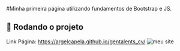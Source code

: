 #Minha primeira página utilizando fundamentos de Bootstrap e JS.

## :rocket: Rodando o projeto
Link Página: https://argelcapela.github.io/gentalents_cv/
![meu site](https://user-images.githubusercontent.com/88987234/139145148-991eea8a-1055-4e49-86ac-749cfa1bcca5.png)
